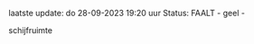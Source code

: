 laatste update: 
do 28-09-2023 19:20   uur 
Status: FAALT - geel - 
<div class="service Y">schijfruimte</div>